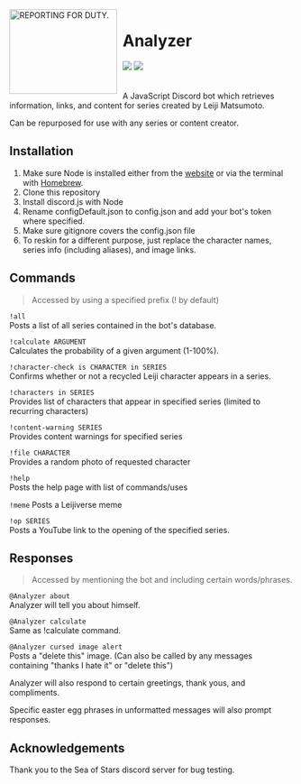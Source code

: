 <img width="191" height="150" align="left" style="float: left; margin: 0 10px 0 0;" alt="REPORTING FOR DUTY." src="https://imgur.com/6WYVm3G.png">  

# Analyzer
![](https://img.shields.io/github/package-json/v/beachmongoose/analyzer) [![](https://img.shields.io/badge/discord.js-v12.0.0-blue.svg)](https://github.com/discordjs)<br/><br/><br/>
A JavaScript Discord bot which retrieves information, links, and content for series created by Leiji Matsumoto.

Can be repurposed for use with any series or content creator.

## Installation
1. Make sure Node is installed either from the [website](https://nodejs.org/en/) or via the terminal with [Homebrew](https://brew.sh/).
2. Clone this repository
3. Install discord.js with Node
4. Rename configDefault.json to config.json and add your bot's token where specified.
5. Make sure gitignore covers the config.json file
5. To reskin for a different purpose, just replace the character names, series info (including aliases), and image links.

## Commands
> Accessed by using a specified prefix (! by default)

```!all ```  
Posts a list of all series contained in the bot's database.

```!calculate ARGUMENT```  
Calculates the probability of a given argument (1-100%).

```!character-check is CHARACTER in SERIES```  
Confirms whether or not a recycled Leiji character appears in a series.

```!characters in SERIES```  
Provides list of characters that appear in specified series (limited to recurring characters)

```!content-warning SERIES```  
Provides content warnings for specified series

```!file CHARACTER```  
Provides a random photo of requested character

```!help```  
Posts the help page with list of commands/uses

```!meme```
Posts a Leijiverse meme

```!op SERIES```  
Posts a YouTube link to the opening of the specified series.

## Responses
> Accessed by mentioning the bot and including certain words/phrases.

```@Analyzer about```  
Analyzer will tell you about himself.

```@Analyzer calculate```  
Same as !calculate command.

```@Analyzer cursed image alert```  
Posts a "delete this" image. (Can also be called by any messages containing "thanks I hate it" or "delete this")

Analyzer will also respond to certain greetings, thank yous, and compliments.

Specific easter egg phrases in unformatted messages will also prompt responses.

## Acknowledgements
Thank you to the Sea of Stars discord server for bug testing.